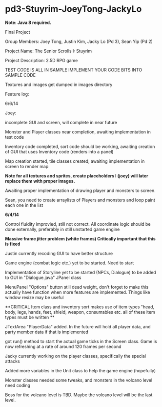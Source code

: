 pd3-Stuyrim-JoeyTong-JackyLo
============================

**Note: Java 8 required.**

Final Project

Group Members: Joey Tong, Justin Kim, Jacky Lo (Pd 3),  Sean Yip (Pd 2)

Project Name: The Senior Scrolls I: Stuyrim

Project Description: 2.5D RPG game


  
  TEST CODE IS ALL IN SAMPLE IMPLEMENT YOUR CODE BITS INTO SAMPLE CODE
  
  Textures and images get dumped in images directory 
  
  Feature log: 
  
  6/6/14 
  
  Joey:
  
  incomplete GUI and screen, will complete in near future
  
  Monster and Player classes near completion, awaiting implementation in test code
  
  Inventory code completed, sort code should be working, awaiting creation of GUI that uses Inventory code (renders into a panel) 
  
  Map creation started, tile classes created, awaiting implementation in screen to render map 
  
  **Note for all textures and sprites, create placeholders I (joey) will later replace them with proper images.**
  
  Awaiting proper implementation of drawing player and monsters to screen. 
  
  Sean, you need to create arraylists of Players and monsters and loop paint each one in the list
  
  **6/4/14**
  
  Control fluidity improvied, still not correct. All coordinate logic should be done externally, preferably in still unstarted game engine
  
  **Massive frame jitter problem (white frames) Critically important that this is fixed**
  
  Justin currently recoding GUI to have better structure
  
  Game engine (combat logic etc.) yet to be started. Need to start
  
  
  Implementation of Storyline yet to be started (NPCs, Dialogue) to be added to GUI in "Dialogue.java" JPanel class
  
  MenuPanel "Options" button still dead weight, don't forget to make this actually have function when more features are implemented. Things like window resize may be useful
  
  **CRITICAL Item class and inventory sort makes use of item types "head, body, legs, hands, feet, shield, weapon, consumables etc. all of these item types must be written **
  
  JTextArea "PlayerData" added. In the future will hold all player data, and party member data if that is implemented
  
  got run() method to start the actual game ticks in the Screen class. Game is now refreshing at a rate of around 120 frames per second
  
  Jacky currently working on the player classes, specifically the special attacks
  
  Added more variables in the Unit class to help the game engine (hopefully)
  
  Monster classes needed some tweaks, and monsters in the volcano level need coding
  
  Boss for the volcano level is TBD. Maybe the volcano level will be the last level.
